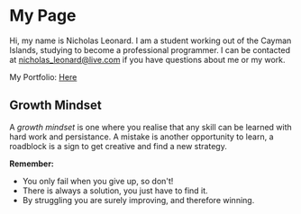 # My Page

Hi, my name is Nicholas Leonard. I am a student working out of the Cayman Islands, studying to become a professional programmer.
I can be contacted at <nicholas_leonard@live.com> if you have questions about me or my work.

My Portfolio: [Here](https://github.com/NicholasSLeonard)

## Growth Mindset

A *growth mindset* is one where you realise that any skill can be learned with hard work and persistance. A mistake is another opportunity to learn, a roadblock is a sign to get creative and find a new strategy.

**Remember:**
 - You only fail when you give up, so don't!
 - There is always a solution, you just have to find it.
 - By struggling you are surely improving, and therefore winning.
